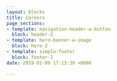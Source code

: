 ```yaml
---
layout: blocks
title: Careers
page_sections:
- template: navigation-header-w-button
  block: header-2
- template: hero-banner-w-image
  block: hero-2
- template: simple-footer
  block: footer-1
date: 2019-01-09 17:13:39 +0000

---
```

